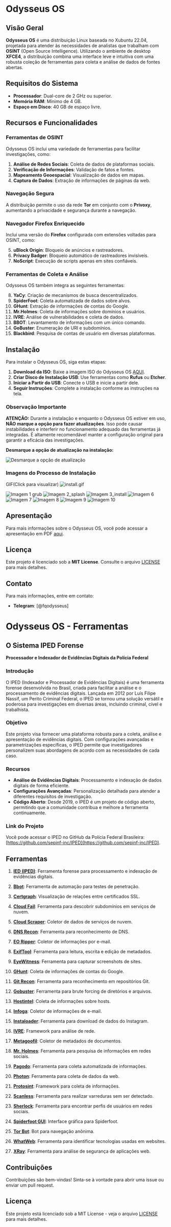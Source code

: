 # Odysseus OS

## Visão Geral

**Odysseus OS** é uma distribuição Linux baseada no Xubuntu 22.04, projetada para atender às necessidades de analistas que trabalham com **OSINT** (Open Source Intelligence). Utilizando o ambiente de desktop **XFCE4**, a distribuição combina uma interface leve e intuitiva com uma robusta coleção de ferramentas para coleta e análise de dados de fontes abertas.

## Requisitos do Sistema

- **Processador**: Dual-core de 2 GHz ou superior.
- **Memória RAM**: Mínimo de 4 GB.
- **Espaço em Disco**: 40 GB de espaço livre.

## Recursos e Funcionalidades

### Ferramentas de OSINT

Odysseus OS inclui uma variedade de ferramentas para facilitar investigações, como:

1. **Análise de Redes Sociais**: Coleta de dados de plataformas sociais.
2. **Verificação de Informações**: Validação de fatos e fontes.
3. **Mapeamento Geoespacial**: Visualização de dados em mapas.
4. **Captura de Dados**: Extração de informações de páginas da web.

### Navegação Segura

A distribuição permite o uso da rede **Tor** em conjunto com o **Privoxy**, aumentando a privacidade e segurança durante a navegação.

### Navegador Firefox Enriquecido

Inclui uma versão do **Firefox** configurada com extensões voltadas para OSINT, como:

5. **uBlock Origin**: Bloqueio de anúncios e rastreadores.
6. **Privacy Badger**: Bloqueio automático de rastreadores invisíveis.
7. **NoScript**: Execução de scripts apenas em sites confiáveis.

### Ferramentas de Coleta e Análise

Odysseus OS também integra as seguintes ferramentas:

8. **YaCy**: Criação de mecanismos de busca descentralizados.
9. **SpiderFoot**: Coleta automatizada de dados sobre alvos.
10. **GHunt**: Extração de informações de contas do Google.
11. **Mr.Holmes**: Coleta de informações sobre domínios e usuários.
12. **IVRE**: Análise de vulnerabilidades e coleta de dados.
13. **BBOT**: Levantamento de informações com um único comando.
14. **GoBuster**: Enumeração de URI e subdomínios.
15. **Blackbird**: Pesquisa de contas de usuário em diversas plataformas.

## Instalação

Para instalar o Odysseus OS, siga estas etapas:

1. **Download da ISO**: Baixe a imagem ISO do Odysseus OS [AQUI](https://drive.google.com/file/d/1DrsWkYef9jiaf0EUx-KUfxBMPhDsX9c_/view?usp=sharing).
2. **Criar Disco de Instalação USB**: Use ferramentas como **Rufus** ou **Etcher**.
3. **Iniciar a Partir do USB**: Conecte o USB e inicie a partir dele.
4. **Seguir Instruções**: Complete a instalação conforme as instruções na tela.

### Observação Importante

**ATENÇÃO:** Durante a instalação e enquanto o Odysseus OS estiver em uso, **NÃO marque a opção para fazer atualizações**. Isso pode causar instabilidades e interferir no funcionamento adequado das ferramentas já integradas. É altamente recomendável manter a configuração original para garantir a eficácia das investigações.

**Desmarque a opção de atualização na instalação:**

![Desmarque a opção de atualização](images/3.png)

### Imagens do Processo de Instalação
GIF(Click para visualizar)
![install.gif](install.gif)

![Imagem 1 grub](images/5.png)
![Imagem 2_splash](images/2.png)
![Imagem 3_install](images/1.png)
![Imagem 6](images/6.png)
![Imagem 7](images/7.png)
![Imagem 8](images/8.png)
![Imagem 9](images/9.png)
![Imagem 10](images/10.png)



## Apresentação

Para mais informações sobre o Odysseus OS, você pode acessar a apresentação em PDF [aqui](odysseus-presentation.pdf).


## Licença

Este projeto é licenciado sob a **MIT License**. Consulte o arquivo [LICENSE](LICENSE) para mais detalhes.

## Contato

Para mais informações, entre em contato:

- **Telegram**: [@fqodysseus]


# Odysseus OS - Ferramentas

## O Sistema IPED Forense

**Processador e Indexador de Evidências Digitais da Polícia Federal**

### Introdução

O IPED (Indexador e Processador de Evidências Digitais) é uma ferramenta forense desenvolvida no Brasil, criada para facilitar a análise e o processamento de evidências digitais. Lançada em 2012 por Luís Filipe Nassif, um Perito Criminal Federal, o IPED se tornou uma solução versátil e poderosa para investigações em diversas áreas, incluindo criminal, cível e trabalhista.

### Objetivo

Este projeto visa fornecer uma plataforma robusta para a coleta, análise e apresentação de evidências digitais. Com configurações avançadas e parametrizações específicas, o IPED permite que investigadores personalizem suas abordagens de acordo com as necessidades de cada caso.

### Recursos

- **Análise de Evidências Digitais**: Processamento e indexação de dados digitais de forma eficiente.
- **Configurações Avançadas**: Personalização detalhada para atender a diferentes requisitos de investigação.
- **Código Aberto**: Desde 2019, o IPED é um projeto de código aberto, permitindo que a comunidade contribua e melhore a ferramenta continuamente.

### Link do Projeto

Você pode acessar o IPED no GitHub da Polícia Federal Brasileira: [https://github.com/sepinf-inc/IPED](https://github.com/sepinf-inc/IPED).

## Ferramentas

1. **[IED (IPED)](https://github.com/sepinf-inc/IPED)**: Ferramenta forense para processamento e indexação de evidências digitais.

2. **[Bbot](https://github.com/blacklanternsecurity/bbot)**: Ferramenta de automação para testes de penetração.
   
3. **[Certgraph](https://github.com/lanrat/certgraph)**: Visualização de relações entre certificados SSL.

4. **[Cloud Fail](https://github.com/m0rtem/CloudFail)**: Ferramenta para descobrir subdomínios em serviços de nuvem.

5. **[Cloud Scraper](https://github.com/jordanpotti/CloudScraper)**: Coletor de dados de serviços de nuvem.

6. **[DNS Recon](https://github.com/darkoperator/dnsrecon)**: Ferramenta para reconhecimento de DNS.

7. **[EO Ripper](https://github.com/Quantika14/email-osint-ripper)**: Coletor de informações por e-mail.

8. **[ExifTool](https://exiftool.org/)**: Ferramenta para leitura, escrita e edição de metadados.

9. **[EyeWitness](https://github.com/RedSiege/EyeWitness.git)**: Ferramenta para capturar screenshots de sites.

10. **[GHunt](https://github.com/mxrch/GHunt)**: Coleta de informações de contas do Google.

11. **[Git Recon](https://github.com/GONZOsint/gitrecon)**: Ferramenta para reconhecimento em repositórios Git.

12. **[Gobuster](https://github.com/OJ/gobuster)**: Ferramenta para brute forcing de diretórios e arquivos.

13. **[Hostintel](https://github.com/keithjjones/hostintel)**: Coleta de informações sobre hosts.

14. **[Infoga](https://github.com/m4ll0k/Infoga)**: Coletor de informações de e-mail.

15. **[Instaloader](https://github.com/instaloader/instaloader)**: Ferramenta para download de dados do Instagram.

16. **[IVRE](https://github.com/ivre/ivre)**: Framework para análise de rede.

17. **[Metagoofil](https://github.com/opsdisk/metagoofil)**: Coletor de metadados de documentos.

18. **[Mr. Holmes](https://github.com/Lucksi/Mr.Holmes)**: Ferramenta para pesquisa de informações em redes sociais.

19. **[Pagodo](https://github.com/opsdisk/pagodo)**: Ferramenta para coleta automatizada de informações.

21. **[Photon](https://github.com/s0md3v/Photon)**: Ferramenta para coleta de dados da web.

22. **[Protosint](https://github.com/pixelbubble/ProtOSINT)**: Framework para coleta de informações.

23. **[Scanless](https://github.com/vesche/scanless)**: Ferramenta para realizar varreduras sem ser detectado.

24. **[Sherlock](https://github.com/sherlock-project/sherlock)**: Ferramenta para encontrar perfis de usuários em redes sociais.

25. **[Spiderfoot GUI](https://github.com/smicallef/spiderfoot)**: Interface gráfica para Spiderfoot.

26. **[Tor Bot](https://github.com/DedSecInside/TorBot)**: Bot para navegação anônima.

27. **[WhatWeb](https://github.com/urbanadventurer/WhatWeb)**: Ferramenta para identificar tecnologias usadas em websites.

28. **[XRay](https://github.com/evilsocket/xray)**: Ferramenta para análise de segurança de aplicações web.

## Contribuições

Contribuições são bem-vindas! Sinta-se à vontade para abrir uma issue ou enviar um pull request.

## Licença

Este projeto está licenciado sob a MIT License - veja o arquivo [LICENSE](LICENSE) para mais detalhes.






